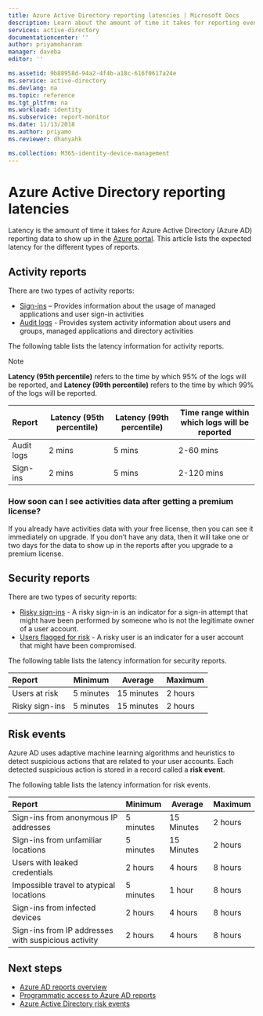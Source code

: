 ```yaml
---
title: Azure Active Directory reporting latencies | Microsoft Docs
description: Learn about the amount of time it takes for reporting events to show up in your Azure portal
services: active-directory
documentationcenter: ''
author: priyamohanram
manager: daveba
editor: ''

ms.assetid: 9b88958d-94a2-4f4b-a18c-616f0617a24e
ms.service: active-directory
ms.devlang: na
ms.topic: reference
ms.tgt_pltfrm: na
ms.workload: identity
ms.subservice: report-monitor
ms.date: 11/13/2018
ms.author: priyamo
ms.reviewer: dhanyahk

ms.collection: M365-identity-device-management
---
```


# Azure Active Directory reporting latencies

Latency is the amount of time it takes for Azure Active Directory (Azure AD) reporting data to show up in the [Azure portal](https://portal.azure.com). This article lists the expected latency for the different types of reports. 

## Activity reports

There are two types of activity reports:

- [Sign-ins](concept-sign-ins.md) – Provides information about the usage of managed applications and user sign-in activities
- [Audit logs](concept-audit-logs.md) - Provides system activity information about users and groups, managed applications and directory activities

The following table lists the latency information for activity reports. 

> [!NOTE]
> **Latency (95th percentile)** refers to the time by which 95% of the logs will be reported, and **Latency (99th percentile)** refers to the time by which 99% of the logs will be reported. 
>

| Report | Latency (95th percentile) |Latency (99th percentile)|Time range within which logs will be reported|
| :-- | --- | --- | --- |
| Audit logs | 2 mins  | 5 mins  | 2-60 mins |
| Sign-ins | 2 mins  | 5 mins | 2-120 mins |

### How soon can I see activities data after getting a premium license?

If you already have activities data with your free license, then you can see it immediately on upgrade. If you don’t have any data, then it will take one or two days for the data to show up in the reports after you upgrade to a premium license.

## Security reports

There are two types of security reports:

- [Risky sign-ins](concept-risky-sign-ins.md) - A risky sign-in is an indicator for a sign-in attempt that might have been performed by someone who is not the legitimate owner of a user account. 
- [Users flagged for risk](concept-user-at-risk.md) - A risky user is an indicator for a user account that might have been compromised. 

The following table lists the latency information for security reports.

| Report | Minimum | Average | Maximum |
| :-- | --- | --- | --- |
| Users at risk          | 5 minutes   | 15 minutes  | 2 hours  |
| Risky sign-ins         | 5 minutes   | 15 minutes  | 2 hours  |

## Risk events

Azure AD uses adaptive machine learning algorithms and heuristics to detect suspicious actions that are related to your user accounts. Each detected suspicious action is stored in a record called a **risk event**.

The following table lists the latency information for risk events.

| Report | Minimum | Average | Maximum |
| :-- | --- | --- | --- |
| Sign-ins from anonymous IP addresses |5 minutes |15 Minutes |2 hours |
| Sign-ins from unfamiliar locations |5 minutes |15 Minutes |2 hours |
| Users with leaked credentials |2 hours |4 hours |8 hours |
| Impossible travel to atypical locations |5 minutes |1 hour |8 hours  |
| Sign-ins from infected devices |2 hours |4 hours |8 hours  |
| Sign-ins from IP addresses with suspicious activity |2 hours |4 hours |8 hours  |


## Next steps

* [Azure AD reports overview](overview-reports.md)
* [Programmatic access to Azure AD reports](concept-reporting-api.md)
* [Azure Active Directory risk events](concept-risk-events.md)
